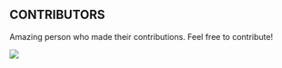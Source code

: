 ## CONTRIBUTORS
Amazing person who made their contributions. Feel free to contribute!

<a href="https://github.com/krisprajapati03/htm5.0/graphs/contributors">
  <img src="https://contrib.rocks/image?repo=krisprajapati03/htm5.0" />
</a>
